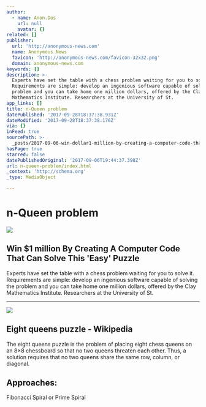```yaml
---
author:
  - name: Anon.Dos
    url: null
    avatar: {}
related: []
publisher:
  url: 'http://anonymous-news.com'
  name: Anonymous News
  favicon: 'http://anonymous-news.com/favicon-32x32.png'
  domain: anonymous-news.com
keywords: []
description: >-
  Experts have set the table with a chess problem waiting for you to solve it.
  Requirements are simple: develop an ingenious software capable of solving the
  problem and you can take home one million dollars, offered by the Clay
  Mathematics Institute. Researchers at the University of St.
app_links: []
title: n-Queen problem
datePublished: '2017-09-28T18:37:38.931Z'
dateModified: '2017-09-28T18:37:38.176Z'
via: {}
inFeed: true
sourcePath: >-
  _posts/2017-09-06-win-dollar1-million-by-creating-a-computer-code-that-can-solve-th.md
hasPage: true
starred: false
datePublishedOriginal: '2017-09-06T19:44:37.398Z'
url: n-queen-problem/index.html
_context: 'http://schema.org'
_type: MediaObject

---
```

# n-Queen problem

<article style=""><img src="https://imgflo.herokuapp.com/graph/2b2431f8e7ba7b0/563cdaafd5b63a6abd5a415cb47d8dec/noop.jpg?input=http%3A%2F%2Fanonymous-news.com%2Fwp-content%2Fuploads%2F2017%2F09%2Fchess-queens-puzzle.jpg" /><h1>Win $1 million By Creating A Computer Code That Can Solve This 'Easy' Puzzle</h1><p>Experts have set the table with a chess problem waiting for you to solve it. Requirements are simple: develop an ingenious software capable of solving the problem and you can take home one million dollars, offered by the Clay Mathematics Institute. Researchers at the University of St.</p></article>

---

<article style=""><img src="https://imgflo.herokuapp.com/graph/2b2431f8e7ba7b0/43c40426b4beb254d8beccd8ddc7b7f8/noop.png?input=https%3A%2F%2Fupload.wikimedia.org%2Fwikipedia%2Fcommons%2Fthumb%2Fd%2Fd7%2FChessboard480.svg%2F1200px-Chessboard480.svg.png" /><h1>Eight queens puzzle - Wikipedia</h1><p>The eight queens puzzle is the problem of placing eight chess queens on an 8×8 chessboard so that no two queens threaten each other. Thus, a solution requires that no two queens share the same row, column, or diagonal.</p></article>

## Approaches:

Fibonacci Spiral or Prime Spiral